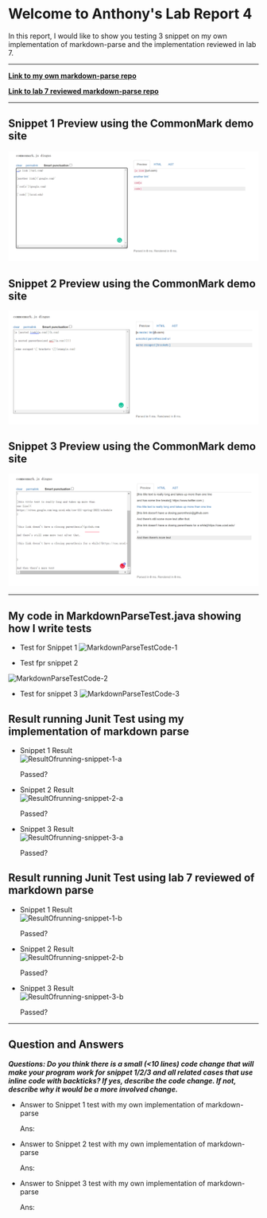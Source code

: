 # Welcome to Anthony's Lab Report 4

In this report, I would like to show you testing 3 snippet on my own implementation of markdown-parse and the implementation reviewed in lab 7.

---

[**Link to my own markdown-parse repo**](https://github.com/Ayditore/markdown-parser)  

[**Link to lab 7 reviewed markdown-parse repo**](https://github.com/NuojinliXu/markdown-parser)  

---

## Snippet 1 Preview using the CommonMark demo site  
![snippet-1-preview](Snippet-1-preview.png)

## Snippet 2 Preview using the CommonMark demo site  
![snippet-2-preview](Snippet-2-preview.png)

## Snippet 3 Preview using the CommonMark demo site  
![snippet-3-preview](Snippet-3-preview.png)

---

## My code in MarkdownParseTest.java showing how I write tests

* Test for Snippet 1
![MarkdownParseTestCode-1]()

* Test fpr snippet 2

![MarkdownParseTestCode-2]()

* Test for snippet 3
![MarkdownParseTestCode-3]()

## Result running Junit Test using my implementation of markdown parse

* Snippet 1 Result  
![ResultOfrunning-snippet-1-a]()

    Passed? 

* Snippet 2 Result  
![ResultOfrunning-snippet-2-a]()

    Passed? 

* Snippet 3 Result  
![ResultOfrunning-snippet-3-a]()

    Passed? 

## Result running Junit Test using lab 7 reviewed of markdown parse

* Snippet 1 Result  
![ResultOfrunning-snippet-1-b]()

    Passed? 

* Snippet 2 Result  
![ResultOfrunning-snippet-2-b]()

    Passed? 

* Snippet 3 Result  
![ResultOfrunning-snippet-3-b]()

    Passed? 

---

## Question and Answers

**_Questions: Do you think there is a small (<10 lines) code change that will make your program work for snippet 1/2/3 and all related cases that use inline code with backticks? If yes, describe the code change. If not, describe why it would be a more involved change._**

* Answer to Snippet 1 test with my own implementation of markdown-parse  

    Ans:

* Answer to Snippet 2 test with my own implementation of markdown-parse 

    Ans:

* Answer to Snippet 3 test with my own implementation of markdown-parse 

    Ans:
